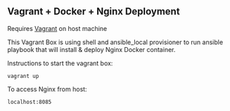 ## Vagrant + Docker + Nginx Deployment

Requires [Vagrant](https://www.vagrantup.com/docs/installation) on host machine

This Vagrant Box is using shell and ansible_local provisioner to run ansible playbook that will install & deploy Nginx Docker container. 

Instructions to start the vagrant box:

    vagrant up
To access Nginx from host:

    localhost:8085